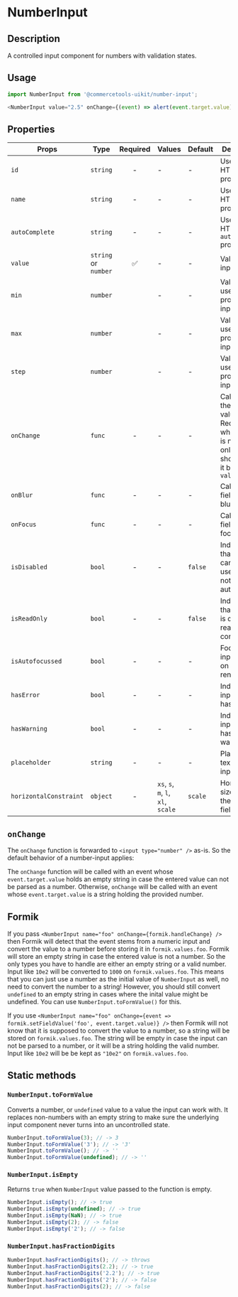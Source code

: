 # NumberInput

## Description

A controlled input component for numbers with validation states.

## Usage

```js
import NumberInput from '@commercetools-uikit/number-input';

<NumberInput value="2.5" onChange={(event) => alert(event.target.value)} />;
```

## Properties

| Props                  | Type                 | Required | Values                             | Default | Description                                                                                            |
| ---------------------- | -------------------- | :------: | ---------------------------------- | ------- | ------------------------------------------------------------------------------------------------------ |
| `id`                   | `string`             |    -     | -                                  | -       | Used as HTML `id` property                                                                             |
| `name`                 | `string`             |    -     | -                                  | -       | Used as HTML `name` property                                                                           |
| `autoComplete`         | `string`             |    -     | -                                  | -       | Used as HTML `autocomplete` property                                                                   |
| `value`                | `string` or `number` |    ✅    | -                                  | -       | Value of the input                                                                                     |
| `min`                  | `number`             |          | -                                  | -       | Value is used as `min` property on input field                                                         |
| `max`                  | `number`             |          | -                                  | -       | Value is used as `max` property on input field                                                         |
| `step`                 | `number`             |          | -                                  | -       | Value is used as `step` property on input field                                                        |
| `onChange`             | `func`               |    -     | -                                  | -       | Called with the new value. Required when input is not read only. Parent should pass it back as `value` |
| `onBlur`               | `func`               |    -     | -                                  | -       | Called when field is blurred                                                                           |
| `onFocus`              | `func`               |    -     | -                                  | -       | Called when field is focused                                                                           |
| `isDisabled`           | `bool`               |    -     | -                                  | `false` | Indicates that the field cannot be used (e.g not authorised)                                           |
| `isReadOnly`           | `bool`               |    -     | -                                  | `false` | Indicates that the field is displaying read-only content                                               |
| `isAutofocussed`       | `bool`               |    -     | -                                  | -       | Focus the input field on initial render                                                                |
| `hasError`             | `bool`               |    -     | -                                  | -       | Indicates the input field has an error                                                                 |
| `hasWarning`           | `bool`               |    -     | -                                  | -       | Indicates the input field has a warning                                                                |
| `placeholder`          | `string`             |    -     | -                                  | -       | Placeholder text for the input                                                                         |
| `horizontalConstraint` | `object`             |    -     | `xs`, `s`, `m`, `l`, `xl`, `scale` | `scale` | Horizontal size limit of the input fields.                                                             |

## `onChange`

The `onChange` function is forwarded to `<input type="number" />` as-is. So the default behavior of a number-input applies:

The `onChange` function will be called with an event whose `event.target.value` holds an empty string in case the entered value can not be parsed as a number. Otherwise, `onChange` will be called with an event whose `event.target.value` is a string holding the provided number.

## Formik

If you pass `<NumberInput name="foo" onChange={formik.handleChange} />` then Formik will detect that the event stems from a numeric input and convert the value to a number before storing it in `formik.values.foo`. Formik will store an empty string in case the entered value is not a number. So the only types you have to handle are either an empty string or a valid number. Input like `10e2` will be converted to `1000` on `formik.values.foo`. This means that you can just use a number as the initial value of `NumberInput` as well, no need to convert the number to a string! However, you should still convert `undefined` to an empty string in cases where the inital value might be undefined. You can use `NumberInput.toFormValue()` for this.

If you use `<NumberInput name="foo" onChange={event => formik.setFieldValue('foo', event.target.value)} />` then Formik will not know that it is supposed to convert the value to a number, so a string will be stored on `formik.values.foo`. The string will be empty in case the input can not be parsed to a number, or it will be a string holding the valid number. Input like `10e2` will be be kept as `"10e2"` on `formik.values.foo`.

## Static methods

### `NumberInput.toFormValue`

Converts a number, or `undefined` value to a value the input can work with. It replaces non-numbers with an empty string to make sure the underlying input component never turns into an uncontrolled state.

```js
NumberInput.toFormValue(3); // -> 3
NumberInput.toFormValue('3'); // -> '3'
NumberInput.toFormValue(); // -> ''
NumberInput.toFormValue(undefined); // -> ''
```

### `NumberInput.isEmpty`

Returns `true` when `NumberInput` value passed to the function is empty.

```js
NumberInput.isEmpty(); // -> true
NumberInput.isEmpty(undefined); // -> true
NumberInput.isEmpty(NaN); // -> true
NumberInput.isEmpty(2); // -> false
NumberInput.isEmpty('2'); // -> false
```

### `NumberInput.hasFractionDigits`

```js
NumberInput.hasFractionDigits(); // -> throws
NumberInput.hasFractionDigits(2.2); // -> true
NumberInput.hasFractionDigits('2.2'); // -> true
NumberInput.hasFractionDigits('2'); // -> false
NumberInput.hasFractionDigits(2); // -> false
```
